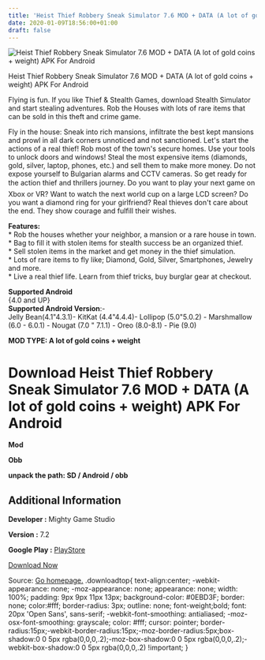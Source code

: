 ```yaml
---
title: 'Heist Thief Robbery Sneak Simulator 7.6 MOD + DATA (A lot of gold coins + weight) APK For Android'
date: 2020-01-09T18:56:00+01:00
draft: false
---
```


![Heist Thief Robbery Sneak Simulator 7.6 MOD + DATA (A lot of gold coins + weight) APK For Android](https://i1.wp.com/apkhome.net/wp-content/uploads/2020/01/Heist-Thief-Robbery-Sneak-Simulator-7.6-MOD-DATA-A-lot-of-gold-coins-weight.png "Heist Thief Robbery Sneak Simulator 7.6 MOD + DATA (A lot of gold coins + weight) APK For Android")

  

Heist Thief Robbery Sneak Simulator 7.6 MOD + DATA (A lot of gold coins + weight) APK For Android

Flying is fun. If you like Thief & Stealth Games, download Stealth Simulator and start stealing adventures. Rob the Houses with lots of rare items that can be sold in this theft and crime game.

Fly in the house: Sneak into rich mansions, infiltrate the best kept mansions and prowl in all dark corners unnoticed and not sanctioned. Let's start the actions of a real thief! Rob most of the town's secure homes. Use your tools to unlock doors and windows! Steal the most expensive items (diamonds, gold, silver, laptop, phones, etc.) and sell them to make more money. Do not expose yourself to Bulgarian alarms and CCTV cameras. So get ready for the action thief and thrillers journey. Do you want to play your next game on Xbox or VR? Want to watch the next world cup on a large LCD screen? Do you want a diamond ring for your girlfriend? Real thieves don't care about the end. They show courage and fulfill their wishes.

**Features:**  
\* Rob the houses whether your neighbor, a mansion or a rare house in town.  
\* Bag to fill it with stolen items for stealth success be an organized thief.  
\* Sell stolen items in the market and get money in the thief simulation.  
\* Lots of rare items to fly like; Diamond, Gold, Silver, Smartphones, Jewelry and more.  
\* Live a real thief life. Learn from thief tricks, buy burglar gear at checkout.

**Supported Android**  
{4.0 and UP}  
**Supported Android Version**:-  
Jelly Bean(4.1"4.3.1)- KitKat (4.4"4.4.4)- Lollipop (5.0"5.0.2) - Marshmallow (6.0 - 6.0.1) - Nougat (7.0 " 7.1.1) - Oreo (8.0-8.1) - Pie (9.0)

**MOD TYPE: A lot of gold coins + weight**

Download Heist Thief Robbery Sneak Simulator 7.6 MOD + DATA (A lot of gold coins + weight) APK For Android
==========================================================================================================

**Mod**

**Obb**

**unpack the path: SD / Android / obb**

Additional Information
----------------------

**Developer :** Mighty Game Studio

**Version :** 7.2

**Google Play :** [PlayStore](https://play.google.com/store/apps/details?id=com.mighty.heist.thief.game)

  

[Download Now](https://store4app.co/post/heist-thief-robbery-sneak-simulator-7-6-mod-data-a-lot-of-gold-coins-weight-apk-for-android_1578592531)

  
Source: [Go homepage.](https://store4app.co/post/heist-thief-robbery-sneak-simulator-7-6-mod-data-a-lot-of-gold-coins-weight-apk-for-android_1578592531) .downloadtop{ text-align:center; -webkit-appearance: none; -moz-appearance: none; appearance: none; width: 100%; padding: 9px 9px 11px 13px; background-color: #0EBD3F; border: none; color:#fff; border-radius: 3px; outline: none; font-weight;bold; font: 20px 'Open Sans', sans-serif; -webkit-font-smoothing: antialiased; -moz-osx-font-smoothing: grayscale; color: #fff; cursor: pointer; border-radius:15px;-webkit-border-radius:15px;-moz-border-radius:5px;box-shadow:0 0 5px rgba(0,0,0,.2);-moz-box-shadow:0 0 5px rgba(0,0,0,.2);-webkit-box-shadow:0 0 5px rgba(0,0,0,.2) !important; }